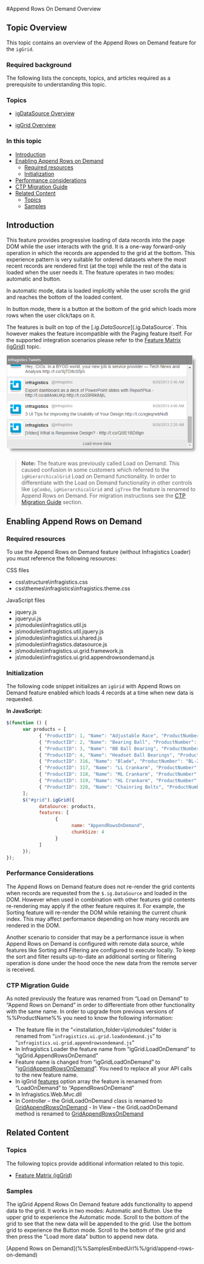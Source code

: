 ﻿<!--
|metadata|
{
    "fileName": "append-rows-on-demand-overview",
    "controlName": ["igGrid"],
    "tags": ["Grids"]
}
|metadata|
-->

#Append Rows On Demand Overview

## Topic Overview

This topic contains an overview of the Append Rows on Demand feature for the `igGrid`.

### Required background

The following lists the concepts, topics, and articles required as a prerequisite to understanding this topic.

### Topics

- [igDataSource Overview](igDataSource-igDataSource-Overview.html)

- [igGrid Overview](igGrid-Overview.html)

### In this topic

-   [Introduction](#introduction)
-   [Enabling Append Rows on Demand](#append-rows-on-demand)
    -   [Required resources](#required-resources)
    -   [Initialization](#initialization)
-   [Performance considerations](#performance-consideration)
-   [CTP Migration Guide](#migration-guide)
-   [Related Content](#related-content)
    -   [Topics](#topics)
    -   [Samples](#samples)

## <a id="introduction"></a>Introduction

This feature provides progressive loading of data records into the page DOM while the user interacts with the grid. It is a one-way forward-only operation in which the records are appended to the grid at the bottom. This experience pattern is very suitable for ordered datasets where the most recent records are rendered first (at the top) while the rest of the data is loaded when the user needs it. The feature operates in two modes: automatic and button.

In automatic mode, data is loaded implicitly while the user scrolls the grid and reaches the bottom of the loaded content.

In button mode, there is a button at the bottom of the grid which loads more rows when the user click/taps on it.

The features is built on top of the [$.ig.DataSource](%%jQueryApiUrl%%/ig.datasource) paging functionality, thus it supports all range of data sources supported by the `$.ig.DataSource`. This however makes the feature incompatible with the Paging feature itself. For the supported integration scenarios please refer to the [Feature Matrix (igGrid)](Feature-Compatibility-Matrix%28igGrid%29.html) topic.

![](images/igGrid_Append_Rows_on_Demand_Overview_1.png)

> **Note:** The feature was previously called Load on Demand. This caused confusion in some customers which referred to the `igHierarchicalGrid` Load on Demand functionality. In order to differentiate with the Load on Demand functionality in other controls like `igCombo`, `igHierarchicalGrid` and `igTree` the feature is renamed to Append Rows on Demand. For migration instructions see the [CTP Migration Guide](#migration-guide) section.

## <a id="append-rows-on-demand"></a>Enabling Append Rows on Demand

### <a id="required-resources"></a>Required resources

To use the Append Rows on Demand feature (without Infragistics Loader) you must reference the following resources:

CSS files

-   css\structure\infragistics.css
-   css\themes\infragistics\infragistics.theme.css

JavaScript files

-   jquery.js
-   jqueryui.js
-   js\modules\infragistics.util.js
-   js\modules\infragistics.util.jquery.js
-   js\modules\infragistics.ui.shared.js
-   js\modules\infragistics.datasource.js
-   js\modules\infragistics.ui.grid.framework.js
-   js\modules\infragistics.ui.grid.appendrowsondemand.js

### <a id="initialization"></a>Initialization

The following code snippet initializes an `igGrid` with Append Rows on Demand feature enabled which loads 4 records at a time when new data is requested.

**In JavaScript:**
```js
$(function () {
      var products = [
            { "ProductID": 1, "Name": "Adjustable Race", "ProductNumber": "AR-5381" },
            { "ProductID": 2, "Name": "Bearing Ball", "ProductNumber": "BA-8327" },
            { "ProductID": 3, "Name": "BB Ball Bearing", "ProductNumber": "BE-2349" },
            { "ProductID": 4, "Name": "Headset Ball Bearings", "ProductNumber": "BE-2908" },
            { "ProductID": 316, "Name": "Blade", "ProductNumber": "BL-2036" },
            { "ProductID": 317, "Name": "LL Crankarm", "ProductNumber": "CA-5965" },
            { "ProductID": 318, "Name": "ML Crankarm", "ProductNumber": "CA-6738" },
            { "ProductID": 319, "Name": "HL Crankarm", "ProductNumber": "CA-7457" },
            { "ProductID": 320, "Name": "Chainring Bolts", "ProductNumber": "CB-2903" }
      ];
      $("#grid").igGrid({
            dataSource: products,
            features: [
                  {
                        name: "AppendRowsOnDemand",
                        chunkSize: 4
                  }
            ]
      });
});
```
### <a id="performance-consideration"></a>Performance Considerations

The Append Rows on Demand feature does not re-render the grid contents when records are requested from the `$.ig.DataSource` and loaded in the DOM. However when used in combination with other features grid contents re-rendering may apply if the other feature requires it. For example, the Sorting feature will re-render the DOM while retaining the current chunk index. This may affect performance depending on how many records are rendered in the DOM.

Another scenario to consider that may be a performance issue is when Append Rows on Demand is configured with remote data source, while features like Sorting and Filtering are configured to execute locally. To keep the sort and filter results up-to-date an additional sorting or filtering operation is done under the hood once the new data from the remote server is received.

### <a id="migration-guide"></a>CTP Migration Guide

As noted previously the feature was renamed from “Load on Demand” to “Append Rows on Demand” in order to differentiate from other functionality with the same name. In order to upgrade from previous versions of %%ProductName%% you need to know the following information:

-   The feature file in the “<installation_folder>\js\modules” folder is renamed from “`infragistics.ui.grid.loadondemand.js`” to “`infragistics.ui.grid.appendrowsondemand.js`”
-   In Infragistics Loader the feature name from “igGrid.LoadOnDemand” to “igGrid.AppendRowsOnDemand”
-   Feature name is changed from “igGridLoadOnDemand” to “[igGridAppendRowsOnDemand](%%jQueryApiUrl%%/ui.igGridAppendRowsOnDemand)”. You need to replace all your API calls to the new feature name.
-   In igGrid [features](%%jQueryApiUrl%%/ui.iggrid#options:features) option array the feature is renamed from “LoadOnDemand” to “AppendRowsOnDemand”
-   In Infragistics.Web.Mvc.dll
   -   In Controller – the GridLoadOnDemand class is renamed to [GridAppendRowsOnDemand](Infragistics.Web.Mvc~Infragistics.Web.Mvc.GridAppendRowsOnDemand.html)
    -   In View – the GridLoadOnDemand method is renamed to [GridAppendRowsOnDemand](Infragistics.Web.Mvc~Infragistics.Web.Mvc.GridFeatureBuilder`1~AppendRowsOnDemand.html)



## <a id="related-content"></a>Related Content

### <a id="topics"></a>Topics

The following topics provide additional information related to this topic.

- [Feature Matrix (igGrid)](Feature-Compatibility-Matrix%28igGrid%29.html)

### <a id="samples"></a>Samples

The igGrid Append Rows On Demand feature adds functionality to append data to the grid. It works in two modes: Automatic and Button. Use the upper grid to experience the Automatic mode. Scroll to the bottom of the grid to see that the new data will be appended to the grid. Use the bottom grid to experience the Button mode. Scroll to the bottom of the grid and then press the "Load more data" button to append new data.


<div class="embed-sample">
    [Append Rows on Demand](%%SamplesEmbedUrl%%/grid/append-rows-on-demand)
</div>